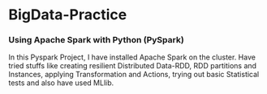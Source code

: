 # BigData-Practice

### Using Apache Spark with Python (PySpark)

In this Pyspark Project, I have installed Apache Spark on the cluster. Have tried stuffs like creating resilient Distributed Data-RDD, RDD partitions and Instances, applying Transformation and Actions, trying out basic Statistical tests and also have used MLlib.
